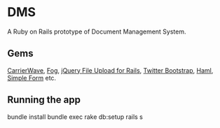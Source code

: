# DMS
A Ruby on Rails prototype of Document Management System.

## Gems

[CarrierWave](http://github.com/jnicklas/carrierwave),
[Fog](https://github.com/fog/fog),
[jQuery File Upload for Rails](https://github.com/tors/jquery-fileupload-rails),
[Twitter Bootstrap](https://github.com/seyhunak/twitter-bootstrap-rails),
[Haml](https://github.com/indirect/haml-rails),
[Simple Form](https://github.com/plataformatec/simple_form) etc.

## Running the app
  bundle install
  bundle exec rake db:setup
  rails s